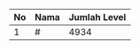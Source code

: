 | No | Nama            | Jumlah Level |
|----|-----------------|--------------|
| 1  | #    |    4934        |
